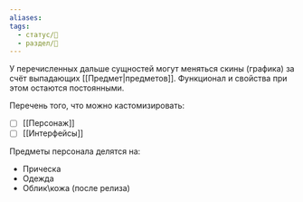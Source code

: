 ```yaml
---
aliases: 
tags:
  - статус/🌱
  - раздел/🔮
---
```

У перечисленных дальше сущностей могут меняться скины (графика) за счёт выпадающих [[Предмет|предметов]]. Функционал и свойства при этом остаются постоянными.

Перечень того, что можно кастомизировать:
- [ ] [[Персонаж]]
- [ ] [[Интерфейсы]]

Предметы персонала делятся на:
- Прическа 
- Одежда
- Облик\кожа (после релиза)